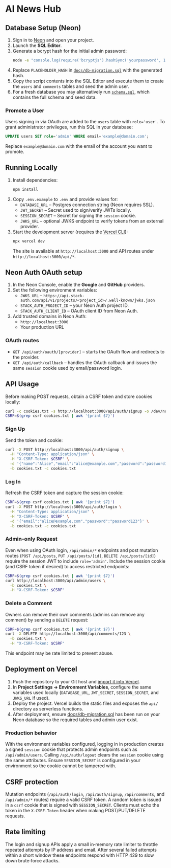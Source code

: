 # AI News Hub

## Database Setup (Neon)

1. Sign in to [Neon](https://neon.tech) and open your project.
2. Launch the **SQL Editor**.
3. Generate a bcrypt hash for the initial admin password:
   ```bash
   node -e "console.log(require('bcryptjs').hashSync('yourpassword', 10))"
   ```
4. Replace `PLACEHOLDER_HASH` in [`docs/db-migration.sql`](docs/db-migration.sql) with the generated hash.
5. Copy the script contents into the SQL Editor and execute them to create the `users` and `comments` tables and seed the admin user.
6. For a fresh database you may alternatively run [`schema.sql`](schema.sql), which contains the full schema and seed data.

### Promote a User

Users signing in via OAuth are added to the `users` table with `role='user'`. To grant
administrator privileges, run this SQL in your database:

```sql
UPDATE users SET role='admin' WHERE email='example@domain.com';
```

Replace `example@domain.com` with the email of the account you want to promote.

## Running Locally

1. Install dependencies:
   ```bash
   npm install
   ```
2. Copy `.env.example` to `.env` and provide values for:
   - `DATABASE_URL` – Postgres connection string (Neon requires SSL).
   - `JWT_SECRET` – Secret used to sign/verify JWTs locally.
   - `SESSION_SECRET` – Secret for signing the `session` cookie.
   - `JWKS_URL` – optional JWKS endpoint to verify tokens from an external provider.
3. Start the development server (requires the [Vercel CLI](https://vercel.com/docs/cli)):
   ```bash
   npx vercel dev
   ```
   The site is available at `http://localhost:3000` and API routes under `http://localhost:3000/api/*`.

## Neon Auth OAuth setup

1. In the Neon Console, enable the **Google** and **GitHub** providers.
2. Set the following environment variables:
   - `JWKS_URL` – `https://api.stack-auth.com/api/v1/projects/<project_id>/.well-known/jwks.json`
   - `STACK_AUTH_PROJECT_ID` – your Neon Auth project ID.
   - `STACK_AUTH_CLIENT_ID` – OAuth client ID from Neon Auth.
3. Add trusted domains in Neon Auth:
   - `http://localhost:3000`
   - Your production URL

### OAuth routes

- `GET /api/auth/oauth/[provider]` – starts the OAuth flow and redirects to the provider.
- `GET /api/auth/callback` – handles the OAuth callback and issues the same `session` cookie used by email/password login.

## API Usage

Before making POST requests, obtain a CSRF token and store cookies locally:
```bash
curl -c cookies.txt -s http://localhost:3000/api/auth/signup -o /dev/null
CSRF=$(grep csrf cookies.txt | awk '{print $7}')
```

### Sign Up
Send the token and cookie:
```bash
curl -X POST http://localhost:3000/api/auth/signup \
  -H "Content-Type: application/json" \
  -H "X-CSRF-Token: $CSRF" \
  -d '{"name":"Alice","email":"alice@example.com","password":"password123"}' \
  -b cookies.txt -c cookies.txt
```

### Log In
Refresh the CSRF token and capture the session cookie:
```bash
CSRF=$(grep csrf cookies.txt | awk '{print $7}')
curl -X POST http://localhost:3000/api/auth/login \
  -H "Content-Type: application/json" \
  -H "X-CSRF-Token: $CSRF" \
  -d '{"email":"alice@example.com","password":"password123"}' \
  -b cookies.txt -c cookies.txt
```

### Admin-only Request

Even when using OAuth login, `/api/admin/*` endpoints and post mutation routes
(`POST /api/posts`, `PUT /api/posts/[id]`, `DELETE /api/posts/[id]`) require the session
JWT to include `role='admin'`. Include the session cookie (and CSRF token if desired)
to access restricted endpoints:
```bash
CSRF=$(grep csrf cookies.txt | awk '{print $7}')
curl http://localhost:3000/api/admin/users \
  -b cookies.txt \
  -H "X-CSRF-Token: $CSRF"
```

### Delete a Comment

Owners can remove their own comments (admins can remove any comment) by sending a `DELETE` request:

```bash
CSRF=$(grep csrf cookies.txt | awk '{print $7}')
curl -X DELETE http://localhost:3000/api/comments/123 \
  -b cookies.txt \
  -H "X-CSRF-Token: $CSRF"
```

This endpoint may be rate limited to prevent abuse.

## Deployment on Vercel

1. Push the repository to your Git host and [import it into Vercel](https://vercel.com/new).
2. In **Project Settings → Environment Variables**, configure the same variables used locally
   (`DATABASE_URL`, `JWT_SECRET`, `SESSION_SECRET`, and `JWKS_URL` if used).
3. Deploy the project. Vercel builds the static files and exposes the `api/` directory as
   serverless functions.
4. After deployment, ensure [docs/db-migration.sql](docs/db-migration.sql) has been run on
   your Neon database so the required tables and admin user exist.

### Production behavior

With the environment variables configured, logging in in production creates a signed `session`
cookie that protects admin endpoints such as `/api/admin/users`. Calling `/api/auth/logout`
clears the `session` cookie using the same attributes. Ensure `SESSION_SECRET` is configured
in your environment so the cookie cannot be tampered with.

## CSRF protection

Mutation endpoints (`/api/auth/login`, `/api/auth/signup`, `/api/comments`, and `/api/admin/*` routes)
require a valid CSRF token. A random token is issued in a `csrf` cookie that is
signed with `SESSION_SECRET`. Clients must echo the token in the `X-CSRF-Token`
header when making POST/PUT/DELETE requests.

## Rate limiting

The login and signup APIs apply a small in‑memory rate limiter to throttle repeated attempts by
IP address and email. After several failed attempts within a short window these endpoints
respond with HTTP 429 to slow down brute‑force attacks.
